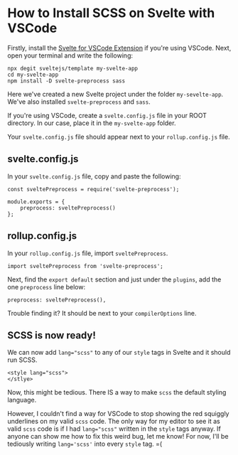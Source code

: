 # How to Install SCSS on Svelte with VSCode
Firstly, install the [Svelte for VSCode Extension](https://marketplace.visualstudio.com/items?itemName=svelte.svelte-vscode) if you're using VSCode. Next, open your terminal and write the following:

    npx degit sveltejs/template my-svelte-app
    cd my-svelte-app
    npm install -D svelte-preprocess sass

Here we've created a new Svelte project under the folder `my-sevelte-app`. We've also installed `svelte-preprocess` and `sass`.

If you're using VSCode, create a `svelte.config.js` file in your ROOT directory. In our case, place it in the `my-svelte-app` folder.

Your `svelte.config.js` file should appear next to your `rollup.config.js` file.

## svelte.config.js
In your `svelte.config.js` file, copy and paste the following:

    const sveltePreprocess = require('svelte-preprocess');
    
    module.exports = {
	    preprocess: sveltePreprocess()
    };

## rollup.config.js

In your `rollup.config.js` file, import `sveltePreprocess`.

    import sveltePreprocess from 'svelte-preprocess';

Next, find the `export default` section and just under the `plugins`, add the one `preprocess` line below:

	preprocess: sveltePreprocess(),

Trouble finding it? It should be next to your `compilerOptions` line.

## SCSS is now ready!
We can now add `lang="scss"` to any of our `style` tags in Svelte and it should run SCSS.

    <style lang="scss">
    </stlye>

Now, this might be tedious. There IS a way to make `scss` the default styling language.

However, I couldn't find a way for VSCode to stop showing the red squiggly underlines on my valid `scss` code.
The only way for my editor to see it as valid `scss` code is if I had `lang="scss"` written in the `style` tags anyway.
If anyone can show me how to fix this weird bug, let me know! For now, I'll be tediously writing `lang='scss'` into every `style` tag. =(
